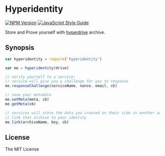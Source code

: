 # Hyperidentity

[![NPM Version](https://img.shields.io/npm/v/hyperidentity.svg)](https://www.npmjs.com/package/hyperfeed) [![JavaScript Style Guide](https://img.shields.io/badge/code%20style-standard-brightgreen.svg)](http://standardjs.com/)

Store and Prove yourself with [hyperdrive](https://github.com/mafintosh/hyperdrive) archive.

## Synopsis

```js
var hyperidentity = require('hyperidentity')

var me = hyperidentity(drive)

// verify yourself to a service:
// service will give you a challenge for you to response
me.responseChallenge(serviceName, nonce, email, cb)

// save your metadata
me.setMeta(meta, cb)
me.getMeta(cb)

// services will store the data you created on their side in another archive
// link that archive to your identity
me.link(archiveName, key, cb)
```

## License

The MIT License
